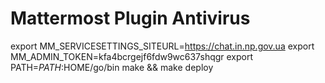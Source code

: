# Mattermost Plugin Antivirus

export MM_SERVICESETTINGS_SITEURL=https://chat.in.np.gov.ua
export MM_ADMIN_TOKEN=kfa4bcrgejf6fdw9wc637shqgr
export PATH=$PATH:$HOME/go/bin
make && make deploy
